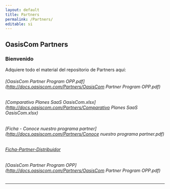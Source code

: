 ```yaml
---
layout: default
title: Partners
permalink: /Partners/
editable: si
---
```


## OasisCom Partners
### Bienvenido

Adquiere todo el material del repositorio de Partners aquí:

###### [OasisCom Partner Program OPP.pdf](http://docs.oasiscom.com/Partners/OasisCom Partner Program OPP.pdf)
###### [Comparativo Planes SaaS OasisCom.xlsx](http://docs.oasiscom.com/Partners/Comparativo Planes SaaS OasisCom.xlsx)  
###### [Ficha - Conoce nuestro programa partner](http://docs.oasiscom.com/Partners/Conoce nuestro programa partner.pdf)  
###### [Ficha-Partner-Distribuidor](http://docs.oasiscom.com/Partners/Ficha-Partner-Distribuidor.pdf)
###### [OasisCom Partner Program OPP](http://docs.oasiscom.com/Partners/OasisCom Partner Program OPP.pdf)

---------------------------------------------------------------



